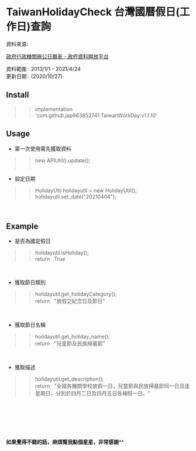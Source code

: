 # TaiwanHolidayCheck 台灣國曆假日(工作日)查詢
資料來源:

[政府行政機關辦公日曆表 - 政府資料開放平台](https://data.gov.tw/dataset/26557)

資料範圍 : 
2013/1/1 - 2021/4/24 <br>
更新日期 : (2020/10/27)
</br>
## Install
>>  implementation 'com.github.jap963852741:TaiwanWorkDay:v1.1.10'


## Usage
- 第一次使用需先獲取資料
>>new APIUtil().update();
<br></br>
- 設定日期
>>HolidayUtil holidayutil = new HolidayUtil();<br>
>>holidayutil.set_date("20210404");
</br>


## Example
- 是否為國定假日
>> holidayutil.isHoliday();<br>
>>return &nbsp; True
</br>

- 獲取節日類別
>> holidayutil.get_holidayCategory();<br>
>> return &nbsp; "放假之紀念日及節日"
</br>

- 獲取節日名稱
>> holidayutil.get_holiday_name();<br>
>> return &nbsp; "兒童節及民族掃墓節"
</br>

- 獲取描述
>> holidayutil.get_description();<br>
>> return &nbsp; "全國各機關學校放假一日，兒童節與民族掃墓節同一日且逢星期日，分別於四月二日及四月五日各補假一日。"
</br>
<br></br><br></br>

<Strong>如果覺得不錯的話，麻煩幫我點個星星，非常感謝^^</Strong>
<meta name="google-site-verification" content="LwY3vEqiHoxx-aLGGcW4IECdFgBcDPxaOqcshW8NeJY" />

